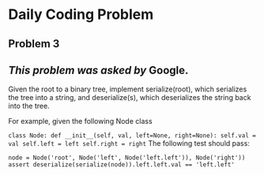 
Daily Coding Problem
====================
## Problem 3
*This problem was asked by* **Google**.
---
Given the root to a binary tree, implement serialize(root), which serializes the tree into a string, and deserialize(s), which deserializes the string back into the tree.

For example, given the following Node class

`class Node:
    def __init__(self, val, left=None, right=None):
        self.val = val
        self.left = left
        self.right = right`
The following test should pass:

`node = Node('root', Node('left', Node('left.left')), Node('right'))
 assert deserialize(serialize(node)).left.left.val == 'left.left'`

